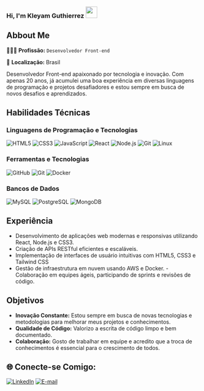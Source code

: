 ### Hi, I'm Kleyam Guthierrez <img src="https://media.giphy.com/media/hvRJCLFzcasrR4ia7z/giphy.gif" width="30" >

## Abbout Me

👨🏽‍💻 **Profissão:** `Desenvolvedor Front-end`

🏡 **Localização:** Brasil

Desenvolvedor Front-end apaixonado por tecnologia e inovação. Com apenas 20 anos, já acumulei uma boa experiência em diversas linguagens de programação e projetos desafiadores e estou sempre em busca de novos desafios e aprendizados.

## Habilidades Técnicas

### Linguagens de Programação e Tecnologias
![HTML5](https://img.shields.io/badge/-HTML5-E34F26?style=flat&logo=html5&logoColor=white)
![CSS3](https://img.shields.io/badge/-CSS3-1572B6?style=flat&logo=css3&logoColor=white)
![JavaScript](https://img.shields.io/badge/-JavaScript-F7DF1E?style=flat&logo=javascript&logoColor=black)
![React](https://img.shields.io/badge/-React-61DAFB?style=flat&logo=react&logoColor=black)
![Node.js](https://img.shields.io/badge/-Node.js-339933?style=flat&logo=node.js&logoColor=white)
![Git](https://img.shields.io/badge/-Git-F05032?style=flat&logo=git&logoColor=white)
![Linux](https://img.shields.io/badge/-Linux-FCC624?style=flat&logo=linux&logoColor=black)

### Ferramentas e Tecnologias
![GitHub](https://img.shields.io/badge/-GitHub-181717?style=flat&logo=github&logoColor=white) 
![Git](https://img.shields.io/badge/-Git-F05032?style=flat&logo=git&logoColor=white) ![Docker](https://img.shields.io/badge/-Docker-2496ED?style=flat&logo=docker&logoColor=white)  


### Bancos de Dados
 
 ![MySQL](https://img.shields.io/badge/-MySQL-4479A1?style=flat&logo=mysql&logoColor=white) ![PostgreSQL](https://img.shields.io/badge/-PostgreSQL-336791?style=flat&logo=postgresql&logoColor=white) ![MongoDB](https://img.shields.io/badge/-MongoDB-47A248?style=flat&logo=mongodb&logoColor=white)

## Experiência 

- Desenvolvimento de aplicações web modernas e responsivas utilizando React, Node.js e CSS3.
- Criação de APIs RESTful eficientes e escaláveis. 
- Implementação de interfaces de usuário intuitivas com HTML5, CSS3 e Tailwind CSS
- Gestão de infraestrutura em nuvem usando AWS e Docker. - Colaboração em equipes ágeis, participando de sprints e revisões de código. 

## Objetivos 

- **Inovação Constante:** Estou sempre em busca de novas tecnologias e metodologias para melhorar meus projetos e conhecimentos. 
- **Qualidade de Código:** Valorizo a escrita de código limpo e bem documentado. 
- **Colaboração:** Gosto de trabalhar em equipe e acredito que a troca de conhecimentos é essencial para o crescimento de todos.

## 🌐 Conecte-se Comigo:

[![LinkedIn](https://img.shields.io/badge/LinkedIn-blue?style=flat&logo=linkedin&logoColor=white)](https://www.linkedin.com/in/kleyam-guthierrez-ba3b61234/)
[![E-mail](https://img.shields.io/badge/Email-D14836?style=flat&logo=gmail&logoColor=white)](mailto:kleyamrocha@gmail.com)











